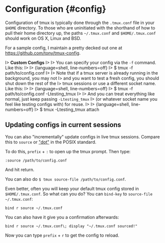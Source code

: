 # Configuration {#config}

Configuration of tmux is typically done through the `.tmux.conf` file in your
`$HOME` directory.  To those who are uninitiated with the shorthand of how to
pull their home directory up, the paths `~/.tmux.conf` and `$HOME/.tmux.conf`
should work on OS X, Linux and BSD.

For a sample config, I maintain a pretty decked out one at
https://github.com/tony/tmux-config.

I> **Custom Configs**
I>
I> You can specify your config via the `-f` command. Like this:
I> 
I> {language=shell, line-numbers=off}
I>     $ tmux -f path/to/config.conf
I>
I> Note that if a tmux server is already running in the background, you may not
I> and you want to test a fresh config, you should shut down the rest of the
I> tmux sessions or use a different socket name. Like this:
I> 
I> {language=shell, line-numbers=off}
I>     $ tmux -f path/to/config.conf -Ltesting_tmux
I>
I> And you can treat everything like normal, just keep passing `-Ltesting_tmux`
I> (or whatever socket name you feel like testing configs with) for reuse.
I>
I> {language=shell, line-numbers=off}
I>     $ tmux -Ltesting_tmux attach

## Updating configs in current sessions

You can also "incrementally" update configs in live tmux sessions. Compare this
to `source` or ["dot"](http://pubs.opengroup.org/onlinepubs/9699919799/utilities/V3_chap02.html#dot)
in the POSIX standard.

To do this, `prefix` + `:` to open up the tmux prompt. Then type:

`:source /path/to/config.conf`

And hit return.

You can also do `$ tmux source-file /path/to/config.conf`.

Even better, often you will keep your default tmux config stored in
`$HOME/.tmux.conf`. So what can you do? You can `bind-key` to `source-file
~/.tmux.conf`:

`bind r source ~/.tmux.conf`

You can also have it give you a confirmation afterwards:

`bind r source ~/.tmux.conf\; display "~/.tmux.conf sourced!"`

Now you can type `prefix` + `r` to get the config to reload.
